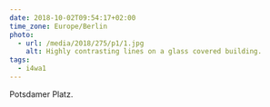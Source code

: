 ```yaml
---
date: 2018-10-02T09:54:17+02:00
time_zone: Europe/Berlin
photo:
  - url: /media/2018/275/p1/1.jpg
    alt: Highly contrasting lines on a glass covered building.
tags:
  - i4wa1
---
```


Potsdamer Platz.
